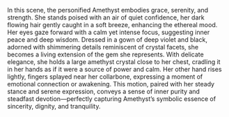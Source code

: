 In this scene, the personified Amethyst embodies grace, serenity, and strength. She stands poised with an air of quiet confidence, her dark flowing hair gently caught in a soft breeze, enhancing the ethereal mood. Her eyes gaze forward with a calm yet intense focus, suggesting inner peace and deep wisdom. Dressed in a gown of deep violet and black, adorned with shimmering details reminiscent of crystal facets, she becomes a living extension of the gem she represents. With delicate elegance, she holds a large amethyst crystal close to her chest, cradling it in her hands as if it were a source of power and calm. Her other hand rises lightly, fingers splayed near her collarbone, expressing a moment of emotional connection or awakening. This motion, paired with her steady stance and serene expression, conveys a sense of inner purity and steadfast devotion—perfectly capturing Amethyst’s symbolic essence of sincerity, dignity, and tranquility.








